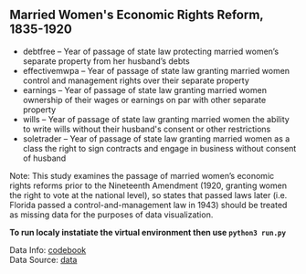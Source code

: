 ## Married Women's Economic Rights Reform, 1835-1920

* debtfree – Year of passage of state law protecting married women’s separate property from her husband’s debts
* effectivemwpa – Year of passage of state law granting married women control and management rights over their separate property
* earnings – Year of passage of state law granting married women ownership of their wages or earnings on par with other separate property
* wills – Year of passage of state law granting married women the ability to write wills without their husband's consent or other restrictions
* soletrader – Year of passage of state law granting married women as a class the right to sign contracts and engage in business without consent of husband

Note: This study examines the passage of married women’s economic rights reforms prior to the
Nineteenth Amendment (1920, granting women the right to vote at the national level), so states
that passed laws later (i.e. Florida passed a control-and-management law in 1943) should be
treated as missing data for the purposes of data visualization.

**To run localy instatiate the virtual environment then use `python3 run.py`**

Data Info: [codebook](https://github.com/aastopher/w_rights_app/blob/master/application/static/SturmCodebook_2.pdf) <br/>
Data Source: [data](https://github.com/aastopher/w_rights_app/blob/master/application/static/SturmData.csv) 
